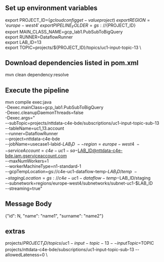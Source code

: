 ## Set up environment variables
export PROJECT_ID=$(gcloud config get-value project) \
export REGION='europe-west4' \
export PIPELINE_FOLDER=gs://${PROJECT_ID} \
export MAIN_CLASS_NAME=gcp_lab1.PubSubToBigQuery \
export RUNNER=DataflowRunner \
export LAB_ID=13 \
export TOPIC=projects/${PROJECT_ID}/topics/uc1-input-topic-13 \

## Download dependencies listed in pom.xml
mvn clean dependency:resolve

## Execute the pipeline
mvn compile exec:java \
-Dexec.mainClass=gcp_lab1.PubSubToBigQuery \
-Dexec.cleanupDaemonThreads=false \
-Dexec.args=" \
--subTopic=projects/nttdata-c4e-bde/subscriptions/uc1-input-topic-sub-13 \
--tableName=uc1_13.account \
--runner=DataflowRunner \
--project=nttdata-c4e-bde \
--jobName=usecase1-labid-$LAB_ID \
--region=europe-west4 \
--serviceAccount=c4e-uc1-sa-$LAB_ID@nttdata-c4e-bde.iam.gserviceaccount.com \
--maxNumWorkers=1 \
--workerMachineType=n1-standard-1 \
--gcpTempLocation=gs://c4e-uc1-dataflow-temp-$LAB_ID/temp \
--stagingLocation=gs://c4e-uc1-dataflow-temp-$LAB_ID/staging \
--subnetwork=regions/europe-west4/subnetworks/subnet-uc1-$LAB_ID \
--streaming=true"

## Message Body
{"id": N, "name": "name1", "surname": "name2"}

## extras
projects/${PROJECT_ID}/topics/uc1-input-topic-13
--inputTopic=$TOPIC \
projects/nttdata-c4e-bde/subscriptions/uc1-input-topic-sub-13
--allowedLateness=0 \
